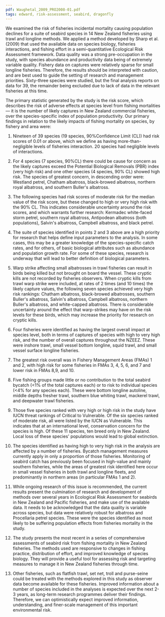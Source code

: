 ```yaml
---
pdf: Waughetal_2009_PRO2008-01.pdf
tags: edward, risk-assessment, seabird, dragonfly
---
```

We examined the risk of fisheries incidental mortality causing population declines for a suite of seabird species in 14 New Zealand fisheries using trawl and longline methods. We applied a method developed by Sharp et al. (2009) that used the available data on species biology, fisheries interactions, and fishing effort in a semi-quantitative Ecological Risk Assessment framework. Data quality was a strong pre-occupation in the study, with species abundance and productivity data being of extremely variable quality. Fishery data on captures were relatively sparse for small longline fisheries. Therefore, the results should be interpreted with caution, and are best used to guide the setting of research and management priorities. Sixty-three species were studied, but the final analysis reports on data for 39, the remainder being excluded due to lack of data in the relevant fisheries at this time.

The primary statistic generated by the study is the risk score, which describes the risk of adverse effects at species level from fishing mortalities — it is the number of likely captures in New Zealand commercial fisheries, over the species-specific index of population productivity. Our primary findings in relation to the likely impacts of fishing mortality on species, by fishery and area were:
1. Nineteen of 39 species (19 species, 90%Confidence Limit (CL)) had risk scores of 0.01 or above, which we define as having more-than-negligible levels of fisheries interaction. 20 species had negligible levels of interactions.

2. For 4 species (7 species, 90%CL) there could be cause for concern as the likely captures exceed the Potential Biological Removals (PBR) index (very high risk) and one other species (4 species, 90% CL) showed high risk. The species of greatest concern, in descending order were: Westland petrel, Chatham albatross, black-browed albatross, northern royal albatross, and southern Buller's albatross.

3. The following species had risk scores of moderate risk for the median value of the risk score, but these changed to high or very high risk with the 90% CL. This indicates considerable uncertainty around the risk scores, and which warrants further research: Kermadec white-faced storm petrel, southern royal albatross, Antipodean albatross (both populations), Salvin's albatross, Campbell albatross, and black petrel.

4. The suite of species identified in points 2 and 3 above are a high priority for research that helps define input parameters to the analysis. In some cases, this may be a greater knowledge of the species-specific catch rates, and for others, of basic biological attributes such as abundance and population growth rate. For some of these species, research is underway that will lead to better definition of biological parameters.

5. Warp strike affecting small albatrosses in trawl fisheries can result in birds being killed but not brought on board the vessel. These cryptic kills are not recorded by fisheries observers. When cryptic kills from trawl warp strike were included, at rates of 2 times (and 10 times) the likely capture values, the following seven species achieved very high risk rankings: Chatham albatross, black-browed albatrosses, southern Buller's albatross, Salvin's albatross, Campbell albatross, northern Buller's albatross, and white-capped albatross. There is considerable uncertainty around the effect that warp-strikes may have on the risk levels for these birds, which may increase the priority for research on cryptic kills.

6. Four fisheries were identified as having the largest overall impact at species level, both in terms of captures of species with high to very high risk, and the number of overall captures throughout the NZEEZ. These were inshore trawl, small vessel bottom longline, squid trawl, and small vessel surface longline fisheries.

7. The greatest risk overall was in Fishery Management Areas (FMAs) 1 and 2, with high risk for some fisheries in FMAs 3, 4, 5, 6, and 7 and lower risk in FMAs 8,9, and 10.

8. Five fishing groups made little or no contribution to the total seabird bycatch (<1% of the total captures each) or to risk to individual species (<4% for any species each). These were bottom longline autoline, middle depths fresher trawl, southern blue whiting trawl, mackerel trawl, and deepwater trawl fisheries.

9. Those five species ranked with very high or high risk in the study have IUCN threat rankings of Critical to Vulnerable. Of the six species ranked of moderate risk, all were listed by the IUCN as Vulnerable. This indicates that at an international level, conservation concern for the species is high. Of these 11 species, ten breed only in New Zealand. Local loss of these species' populations would lead to global extinction.

10. The species identified as having high to very high risk in the analysis are affected by a number of fisheries. Bycatch management measures currently apply in only a proportion of those fisheries. Monitoring of seabird catch has previously been focused in high-value and mainly southern fisheries, while the areas of greatest risk identified here occur in small vessel fisheries in both trawl and longline fleets, and predominantly in northern areas (in particular FMAs 1 and 2).

11. While ongoing research of this issue is recommended, the current results present the culmination of research and development of methods over several years in Ecological Risk Assessment for seabirds in New Zealand and Pacific fisheries, and make use of the available data. It needs to be acknowledged that the data quality is variable across species, but data were relatively robust for albatross and Procellaria petrel species. These were the species identified as most likely to be suffering population effects from fisheries mortality in the study.

12. The study presents the most recent in a series of comprehensive assessments of seabird risk from fishing mortality in New Zealand fisheries. The methods used are responsive to changes in fishing practice, distribution of effort, and improved knowledge of species biology. They will provide a useful tool for assessing risk and targeting measures to manage it in New Zealand fisheries through time.

13. Other fisheries, such as flatfish trawl, set net, troll and purse-seine could be treated with the methods explored in this study as observer data become available for these fisheries. Improved information about a number of species included in the analyses is expected over the next 2-3 years, as long-term research programmes deliver their findings. Therefore, we can optimistically expect improved information, understanding, and finer-scale management of this important environmental risk.
